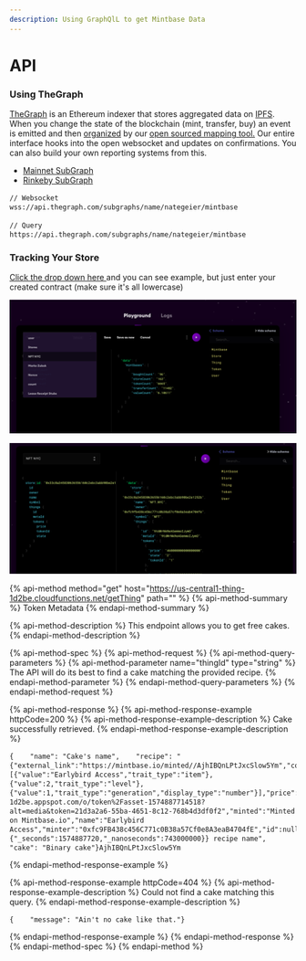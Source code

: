 ```yaml
---
description: Using GraphQlL to get Mintbase Data
---
```


# API

### Using TheGraph

[TheGraph](https://thegraph.com/) is an Ethereum indexer that stores aggregated data on [IPFS](https://ipfs.io/). When you change the state of the blockchain \(mint, transfer, buy\) an event is emitted and then [organized](https://github.com/Mintbase/graph-mint-factory) by our [open sourced mapping tool.](https://github.com/Mintbase/graph-mint-factory) Our entire interface hooks into the open websocket and updates on confirmations. You can also build your own reporting systems from this.

* [Mainnet SubGraph](https://thegraph.com/explorer/subgraph/nategeier/mintbase)
* [Rinkeby SubGraph](https://thegraph.com/explorer/subgraph/nategeier/mint-factory)

```text
// Websocket
wss://api.thegraph.com/subgraphs/name/nategeier/mintbase

// Query
https://api.thegraph.com/subgraphs/name/nategeier/mintbase

```

  

### Tracking Your Store

[Click the drop down here ](https://thegraph.com/explorer/subgraph/nategeier/mintbase?query=NFT%20NYC)and you can see example, but just enter your created contract \(make sure it's all lowercase\) 

![](.gitbook/assets/screen-shot-2020-01-17-at-4.23.56-pm.png)

![](.gitbook/assets/screen-shot-2020-01-17-at-4.24.42-pm.png)

{% api-method method="get" host="https://us-central1-thing-1d2be.cloudfunctions.net/getThing" path="" %}
{% api-method-summary %}
Token Metadata
{% endapi-method-summary %}

{% api-method-description %}
This endpoint allows you to get free cakes.
{% endapi-method-description %}

{% api-method-spec %}
{% api-method-request %}
{% api-method-query-parameters %}
{% api-method-parameter name="thingId" type="string" %}
The API will do its best to find a cake matching the provided recipe.
{% endapi-method-parameter %}
{% endapi-method-query-parameters %}
{% endapi-method-request %}

{% api-method-response %}
{% api-method-response-example httpCode=200 %}
{% api-method-response-example-description %}
Cake successfully retrieved.
{% endapi-method-response-example-description %}

```
{    "name": "Cake's name",    "recipe": "{"external_link":"https://mintbase.io/minted//AjhIBQnLPtJxcSlow5Ym","contractAddress":"","type":"ERC721","attributes":[{"value":"Earlybird Access","trait_type":"item"},{"value":2,"trait_type":"level"},{"value":1,"trait_type":"generation","display_type":"number"}],"price":"1.23","isForSale":true,"description":"","image":"https://firebasestorage.googleapis.com/v0/b/thing-1d2be.appspot.com/o/token%2Fasset-1574887714518?alt=media&token=21d3a2a6-55ba-4651-8c12-768b4d3df0f2","minted":"Minted on Mintbase.io","name":"Earlybird Access","minter":"0xfc9FB438c456C771c0B38a57Cf0e8A3eaB4704fE","id":null,"mintedOn":{"_seconds":1574887720,"_nanoseconds":743000000}} recipe name",    "cake": "Binary cake"}AjhIBQnLPtJxcSlow5Ym
```
{% endapi-method-response-example %}

{% api-method-response-example httpCode=404 %}
{% api-method-response-example-description %}
Could not find a cake matching this query.
{% endapi-method-response-example-description %}

```
{    "message": "Ain't no cake like that."}
```
{% endapi-method-response-example %}
{% endapi-method-response %}
{% endapi-method-spec %}
{% endapi-method %}



